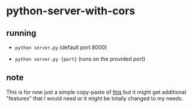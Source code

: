 # python-server-with-cors

## running

- `python server.py` (default port 8000)

- `python server.py {port}` (runs on the provided port)

## note

This is for now just a simple copy-paste of [this](https://stackoverflow.com/a/21957017) but it might get additional "features" that I would need or it might be totally changed to my needs.
